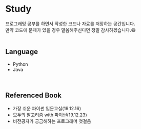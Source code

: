 # Study
프로그래밍 공부를 하면서 작성한 코드나 자료를 저장하는 공간입니다.<br>
만약 코드에 문제가 있을 경우 말씀해주신다면 정말 감사하겠습니다.:smile:
<br><br>

## Language
- Python
- Java
<br>

## Referenced Book
- 가장 쉬운 파이썬 입문교실(19.12.16)
- 모두의 알고리즘 with 파이썬(19.12.23)
- 비전공자가 궁금해하는 프로그래머 첫걸음
